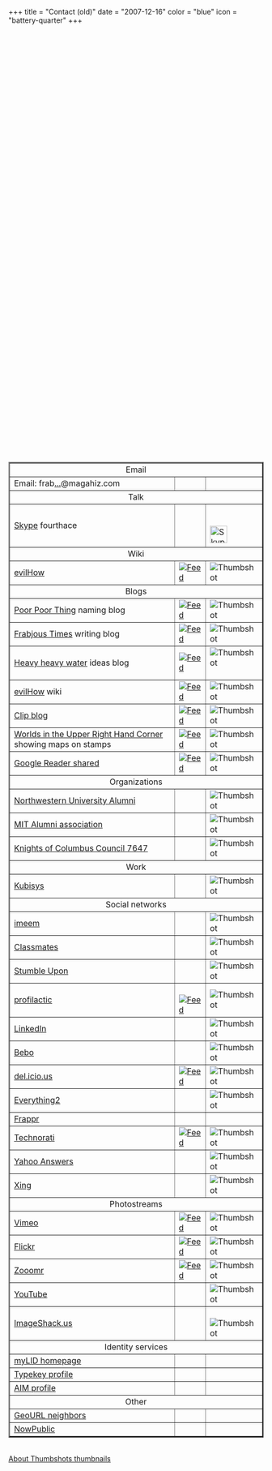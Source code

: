 +++
title = "Contact (old)"
date = "2007-12-16"
color = "blue"
icon = "battery-quarter"
+++

<table summary="contact table" border="2"><br /><tr><td colspan="3" align="center">Email</td></tr><br /><tr><td>Email: frab<a href="http://mailhide.recaptcha.net/d?k=01gykQTlOVxQ30CTBQhhXJIA==&amp;c=ys-YxyxH5JsWt3Ja-ZQnWK8n5dRS-NwYIF-rrRhrB6o=" onclick="window.open('http://mailhide.recaptcha.net/d?k=01gykQTlOVxQ30CTBQhhXJIA==&amp;c=ys-YxyxH5JsWt3Ja-ZQnWK8n5dRS-NwYIF-rrRhrB6o=', '', 'toolbar=0,scrollbars=0,location=0,statusbar=0,menubar=0,resizable=0,width=500,height=300'); return false;" title="Reveal this e-mail address">...</a>@magahiz.com</td><td></td><td></td></tr><br /><tr><td colspan="3" align="center">Talk</td></tr><br /><tr><td><a href="http://www.skype.com/useskype/">Skype</a> fourthace</td><td>&nbsp;</td><td><!--<br />Skype 'Skype Meâ„¢!' button<br />http://www.skype.com/go/skypebuttons<br />--><br /><script type="text/javascript" src="http://download.skype.com/share/skypebuttons/js/skypeCheck.js"></script><br /><a href="skype:fourthace?call"><img src="http://download.skype.com/share/skypebuttons/buttons/call_blue_transparent_34x34.png" style="border: none;" width="34" height="34" alt="Skype Meâ„¢!" /></a>&nbsp;</td></tr><br /><tr><td colspan="3" align="center">Wiki</td></tr><br /><tr><td><a href="http://evilhow.com">evilHow</a></td><td><a href="http://feeds.feedburner.com/EvilhowWiki"><img src="http://magahiz.com/frabjous/feed-icon-12x12.png"   alt="Feed" /></a></td><td><img src="http://open.thumbshots.org/image.pxf?url= http://evilhow.com"  alt="Thumbshot" border="0" /></td></tr><br /><tr><td colspan="3" align="center">Blogs</td></tr><br /><tr><td><a href="http://poorpoorthing.com">Poor Poor Thing</a> naming blog</td><td><a href="http://poorpoorthing.posterous.com/rss.xml"><img src="http://magahiz.com/frabjous/feed-icon-12x12.png"   alt="Feed" /></a></td><td><img src="http://open.thumbshots.org/image.pxf?url=http://poorpoorthing.com"  alt="Thumbshot" border="0" /></td></tr><br /><br /><br /><tr><td><a href="http://frabjoustimes.magahiz.com">Frabjous Times</a> writing blog</td><td><a href="http://feeds.feedburner.com/FrabjousTimes"><img src="http://magahiz.com/frabjous/feed-icon-12x12.png"   alt="Feed" /></a></td><td><img src="http://open.thumbshots.org/image.pxf?url=http://frabjoustimes.magahiz.com"  alt="Thumbshot" border="0" /></td></tr><br /><tr><td><a href="http://t2o.blogspot.com">Heavy heavy water</a> ideas blog</td><td><a href="http://feeds.feedburner.com/HeavyHeavyWater"><img src="http://magahiz.com/frabjous/feed-icon-12x12.png"  alt="Feed" /></a></td><td><img src="http://open.thumbshots.org/image.pxf?url=http://t2o.blogspot.com" alt="Thumbshot"  border="0" />&nbsp;</td></tr><br /><tr><td><a href="http://evilhow.com">evilHow</a> wiki</td><td><a href="http://feeds.feedburner.com/EvilhowWiki"><img src="http://magahiz.com/frabjous/feed-icon-12x12.png"   alt="Feed" /></a></td><td><img src="http://open.thumbshots.org/image.pxf?url=http://evilhow.com"  alt="Thumbshot" border="0" /></td></tr><br /><tr><td><a href="http://www.bloglines.com/blog/RichMagahiz">Clip blog</a></td><td><a href="http://feeds.feedburner.com/ItsConsideredADelicacy"><img src="http://magahiz.com/frabjous/feed-icon-12x12.png"  alt="Feed" title="RSS feed" /></a></td><td><img src="http://open.thumbshots.org/image.pxf?url=http://www.bloglines.com/blog/RichMagahiz"  alt="Thumbshot" border="0" /></td></tr><br /><tr><td><a href="http://upperrh.wordpress.com">Worlds in the Upper Right Hand Corner</a> showing maps on stamps</td><td><a href="http://upperrh.wordpress.com/feed/"><img src="http://magahiz.com/frabjous/feed-icon-12x12.png" alt="Feed" title="RSS feed" /></a></td><td><img src="http://open.thumbshots.org/image.pxf?url=http://upperrh.wordpress.com" alt="Thumbshot" border="0" /></td></tr><br /><tr><td><a href="http://www.google.com/reader/shared/06770620461203488810">Google Reader shared</a> </td><td><a href="http://www.google.com/reader/public/atom/user/06770620461203488810/state/com.google/broadcast"><img src="http://magahiz.com/frabjous/feed-icon-12x12.png" alt="Feed" title="RSS feed" /></a></td><td><img src="http://open.thumbshots.org/image.pxf?url=http://www.google.com/reader/shared/06770620461203488810" alt="Thumbshot" border="0" /></td></tr><br /><tr><td colspan="3" align="center">Organizations</td></tr><br /><tr><td><a href="http://www.alumni.northwestern.edu/">Northwestern University Alumni</a></td><td></td><td><img src="http://open.thumbshots.org/image.pxf?url=http://www.alumni.northwestern.edu/"  alt="Thumbshot" border="0" /></td></tr><br /><tr><td><a href="http://alum.mit.edu/index.html">MIT Alumni association</a></td><td></td><td><img src="http://open.thumbshots.org/image.pxf?url=http://alum.mit.edu/index.html"  alt="Thumbshot" border="0" /></td></tr><br /><tr><td><a href="http://kofc7647.org">Knights of Columbus Council 7647</a></td><td></td><td><img src="http://open.thumbshots.org/image.pxf?url=http://kofc7647.org" alt="Thumbshot" border="0" /></td></tr><br /><tr><td colspan="3" align="center">Work</td></tr><br /><tr><td><a href="http://www.kubisys.com">Kubisys</a></td><td></td><td><img src="http://open.thumbshots.org/image.pxf?url=http://www.kubisys.com"  alt="Thumbshot" border="0" /></td></tr><br /><tr><td colspan="3" align="center">Social networks</td></tr><br /><tr><td><a href="http://www.imeem.com/people/lBUIvku">imeem</a></td><td></td><td><img src="http://open.thumbshots.org/image.pxf?url=http://www.imeem.com/people/lBUIvku"  alt="Thumbshot" border="0" /></td></tr><br /><tr><td><a href="http://www.classmates.com/profile/user/view?registrationId=36099501">Classmates</a></td><td></td><td><img src="http://open.thumbshots.org/image.pxf?url=http://www.classmates.com/profile/user/view?registrationId=36099501"  alt="Thumbshot" border="0" /></td></tr><br /><tr><td><a href="http://milkfish.stumbleupon.com/">Stumble Upon</a></td><td></td><td><img src="http://open.thumbshots.org/image.pxf?url=http://milkfish.stumbleupon.com/"  alt="Thumbshot" border="0" /></td></tr><br /><tr><td><a href="http://www.profilactic.com/mashup/milkfish">profilactic</a></td><td><br /><a href="http://www.profilactic.com/rss/milkfish"><img src="http://magahiz.com/frabjous/feed-icon-12x12.png"  alt="Feed" /><br /></td><td><img src="http://open.thumbshots.org/image.pxf?url=http://www.profilactic.com/mashup/milkfish"  alt="Thumbshot" border="0" /></td></tr><br /><tr><td><a href="http://www.linkedin.com/pub/4/53b/b12">LinkedIn</a></td><td></td><td><img src="http://open.thumbshots.org/image.pxf?url=http://www.linkedin.com/pub/4/53b/b12"  alt="Thumbshot" border="0" /></td></tr><br /><tr><td><a href="http://www.bebo.com/rmagahiz">Bebo</a></td><td></td><td><img src="http://open.thumbshots.org/image.pxf?url=http://www.bebo.com/rmagahiz"  alt="Thumbshot" border="0" /></td></tr><br /><tr><td><a href="http://del.icio.us/milkfish">del.icio.us</a></td><td><a href="http://del.icio.us/rss/milkfish"><img src="http://magahiz.com/frabjous/feed-icon-12x12.png" alt="Feed" title="RSS feed" /></a></td><td><img src="http://open.thumbshots.org/image.pxf?url=http://del.icio.us/milkfish"  alt="Thumbshot" border="0" /></td></tr><br /><tr><td><a href="http://www.everything2.com/user/milkfish">Everything2</a></td><td></td><td><img src="http://open.thumbshots.org/image.pxf?url=http://www.everything2.com/user/milkfish"  alt="Thumbshot" border="0" /></td></tr><br /><tr><td><a href="http://www.frappr.com/milkfish">Frappr</a></td><td></td><td></td></tr><br /><tr><td><a href="http://technorati.com/people/technorati/milkfish">Technorati</a></td><td><a href="http://ma.gnolia.com/atom/full/people/milkfish"><img src="http://magahiz.com/frabjous/feed-icon-12x12.png" alt="Feed" title="RSS feed" /></a></td><td><img src="http://open.thumbshots.org/image.pxf?url=http://technorati.com/people/technorati/milkfish" alt="Thumbshot" border="0" /></td></tr><br /><tr><td><a href="http://answers.yahoo.com/my/profile;_ylt=At_s9K4wqes4T3VIdxgtrersy6IX;_ylv=3?show=zubP4StSaa&preview=true">Yahoo Answers</a></td><td></td><td><img src="http://open.thumbshots.org/image.pxf?url=http://answers.yahoo.com/my/profile;_ylt=At_s9K4wqes4T3VIdxgtrersy6IX;_ylv=3?show=zubP4StSaa&preview=true" alt="Thumbshot" border="0" /></td></tr><br /><tr><td><a href="https://www.xing.com/profile/Rich_Magahiz">Xing</a></td><td></td><td><img src="http://open.thumbshots.org/image.pxf?url=https://www.xing.com/profile/Rich_Magahiz" alt="Thumbshot" border="0" /></td></tr><br /><tr><td colspan="3" align="center">Photostreams</td></tr><br /><tr><td><a href="http://www.vimeo.com/user1339666">Vimeo</a></td><td><a href="http://vimeo.com/user1339666/likes/rss"><img src="http://magahiz.com/frabjous/feed-icon-12x12.png" alt="Feed" title="RSS feed" /></a></td><td><img src="http://open.thumbshots.org/image.pxf?url=http://www.vimeo.com/user1339666" alt="Thumbshot" border="0" /></td></tr><br /><tr><td><a href="http://www.flickr.com/photos/86698126@N00/">Flickr</a></td><td><a href="http://api.flickr.com/services/feeds/photos_public.gne?id=86698126@N00&lang=en-us&format=rss_200"><img src="http://magahiz.com/frabjous/feed-icon-12x12.png" alt="Feed" title="RSS feed" /></a></td><td><img src="http://open.thumbshots.org/image.pxf?url=http://www.flickr.com/photos/86698126@N00/" alt="Thumbshot" border="0" /></td></tr><br /><tr><td><a href="http://www.zooomr.com/people/milkfish/">Zooomr</a></td><td><a href="http://www.zooomr.com/services/feeds/zipline/?id=66362@Z01&format=rss_200&hl=en"><img src="http://magahiz.com/frabjous/feed-icon-12x12.png" alt="Feed" title="RSS feed" /></a></td><td><img src="http://open.thumbshots.org/image.pxf?url=http://www.zooomr.com/people/milkfish/"  alt="Thumbshot" border="0" /></td></tr><br /><tr><td><a href="http://uk.youtube.com/profile?user=4thace">YouTube</a></td><td></td><td><img src="http://open.thumbshots.org/image.pxf?url=http://uk.youtube.com/profile?user=4thace" alt="Thumbshot" border="0" /></td></tr><br /><tr><td><a href="http://profile.imageshack.us/user/milkfish/">ImageShack.us</a></td><td></td><td><br /><img src="http://open.thumbshots.org/image.pxf?url=http://profile.imageshack.us/user/milkfish/" alt="Thumbshot" border="0" /><br /></td></tr><br /><tr><td colspan="3" align="center">Identity services</td></tr><br /><tr><td><a href="http://mylid.net/milkfish">myLID homepage</a></td><td></td><td></td></tr><br /><tr><td><a href="http://profile.typekey.com/milkfish/">Typekey profile</a></td><td></td><td></td></tr><br /><tr><td><a href="http://profiles.aim.com/milkfish2000">AIM profile</a></td><td></td><td></td></tr><br /><tr><td colspan="3" align="center">Other</td></tr><br /><tr><td><a href="http://geourl.org/near?p=http://frabjoustimes.magahiz.com/">GeoURL neighbors</a></td><td></td><td></td></tr><br /><tr><td><a href="http://members.nowpublic.com/milkfish">NowPublic</a></td><td></td><td></td></tr><br /></table><br /><a href="http://www.thumbshots.com" target="_blank" title="About Thumbshots thumbnails">About Thumbshots thumbnails</a>